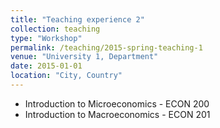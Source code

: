 ```yaml
---
title: "Teaching experience 2"
collection: teaching
type: "Workshop"
permalink: /teaching/2015-spring-teaching-1
venue: "University 1, Department"
date: 2015-01-01
location: "City, Country"
---
```


- Introduction to Microeconomics - ECON 200
- Introduction to Macroeconomics - ECON 201
